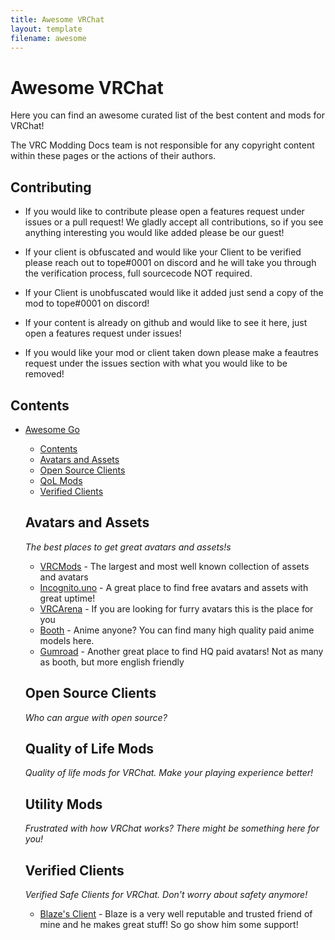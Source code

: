 ```yaml
---
title: Awesome VRChat
layout: template
filename: awesome
--- 
```



# Awesome VRChat

Here you can find an awesome curated list of the best content and mods for VRChat! 

The VRC Modding Docs team is not responsible for any copyright content within these pages or the actions of their authors.

## Contributing

- If you would like to contribute please open a features request under issues or a pull request! We gladly accept all contributions, so if you see anything interesting you would like added please be our guest!

- If your client is obfuscated and would like your Client to be verified please reach out to tope#0001 on discord and he will take you through the verification process, full sourcecode NOT required. 

- If your Client is unobfuscated would like it added just send a copy of the mod to tope#0001 on discord!

- If your content is already on github and would like to see it here, just open a features request under issues!

- If you would like your mod or client taken down please make a feautres request under the issues section with what you would like to be removed!

## Contents

- [Awesome Go](#awesome-vrchat)
    - [Contents](#contents)
    - [Avatars and Assets](#avatars-and-assets)
    - [Open Source Clients](#open-source-clients)
    - [QoL Mods](#quality-of-life-mods)
    - [Verified Clients](#verified-clients)



  ## Avatars and Assets

  _The best places to get great avatars and assets!s_

  - [VRCMods](https://vrcmods.com/) - The largest and most well known collection of assets and avatars
  - [Incognito.uno](https://incognito.uno/) - A great place to find free avatars and assets with great uptime!
  - [VRCArena](https://www.vrcarena.com/) - If you are looking for furry avatars this is the place for you
  - [Booth](https://booth.pm/en) - Anime anyone? You can find many high quality paid anime models here.
  - [Gumroad](https://gumroad.com/) - Another great place to find HQ paid avatars! Not as many as booth, but more english friendly
  

  ## Open Source Clients

  _Who can argue with open source?_

  ## Quality of Life Mods

  _Quality of life mods for VRChat. Make your playing experience better!_

  ## Utility Mods

  _Frustrated with how VRChat works? There might be something here for you!_

  ## Verified Clients

  _Verified Safe Clients for VRChat. Don't worry about safety anymore!_

  - [Blaze's Client](https://discord.com/invite/BLAZESCLIENT) - Blaze is a very well reputable and trusted friend of mine and he makes great stuff! So go show him some support!


 





